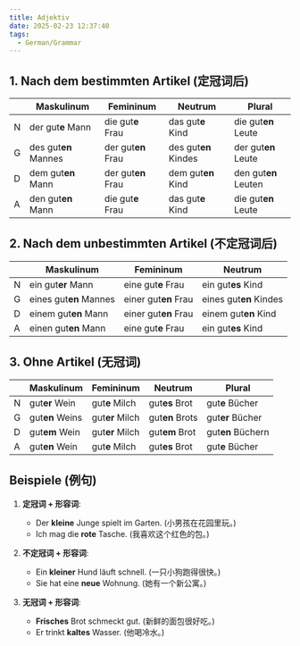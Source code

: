 ```yaml
---
title: Adjektiv
date: 2025-02-23 12:37:40
tags:
  - German/Grammar
---
```


## 1. Nach dem bestimmten Artikel (定冠词后)

|     | Maskulinum        | Femininum         | Neutrum           | Plural            |
| --- | ---------------- | ----------------- | ----------------- | ----------------- |
| N   | der gut**e** Mann| die gut**e** Frau | das gut**e** Kind | die gut**en** Leute |
| G   | des gut**en** Mannes | der gut**en** Frau | des gut**en** Kindes | der gut**en** Leute |
| D   | dem gut**en** Mann | der gut**en** Frau | dem gut**en** Kind | den gut**en** Leuten |
| A   | den gut**en** Mann | die gut**e** Frau | das gut**e** Kind | die gut**en** Leute |

## 2. Nach dem unbestimmten Artikel (不定冠词后)

|     | Maskulinum             | Femininum            | Neutrum                |
| --- | ---------------------- | -------------------- | ---------------------- |
| N   | ein gut**er** Mann     | eine gut**e** Frau   | ein gut**es** Kind     |
| G   | eines gut**en** Mannes | einer gut**en** Frau | eines gut**en** Kindes |
| D   | einem gut**en** Mann   | einer gut**en** Frau | einem gut**en** Kind   |
| A   | einen gut**en** Mann   | eine gut**e** Frau   | ein gut**es** Kind     |

## 3. Ohne Artikel (无冠词)

|     | Maskulinum        | Femininum         | Neutrum           | Plural        |
| --- | ---------------- | ----------------- | ----------------- | ------------- |
| N   | gut**er** Wein   | gut**e** Milch    | gut**es** Brot    | gut**e** Bücher |
| G   | gut**en** Weins  | gut**er** Milch   | gut**en** Brots   | gut**er** Bücher |
| D   | gut**em** Wein   | gut**er** Milch   | gut**em** Brot    | gut**en** Büchern |
| A   | gut**en** Wein   | gut**e** Milch    | gut**es** Brot    | gut**e** Bücher |

## Beispiele (例句)

1. **定冠词 + 形容词**:
   * Der **kleine** Junge spielt im Garten. (小男孩在花园里玩。)
   * Ich mag die **rote** Tasche. (我喜欢这个红色的包。)

2. **不定冠词 + 形容词**:
   * Ein **kleiner** Hund läuft schnell. (一只小狗跑得很快。)
   * Sie hat eine **neue** Wohnung. (她有一个新公寓。)

3. **无冠词 + 形容词**:
   * **Frisches** Brot schmeckt gut. (新鲜的面包很好吃。)
   * Er trinkt **kaltes** Wasser. (他喝冷水。)
